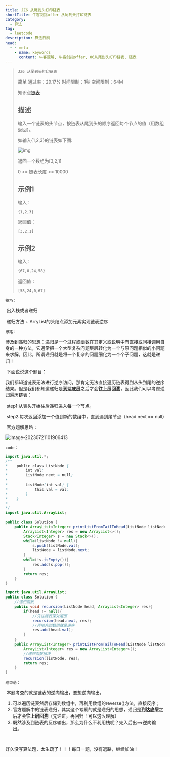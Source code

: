 ```yaml
---
title: JZ6 从尾到头打印链表
shortTitle: 牛客剑指offer 从尾到头打印链表
category:
  - 算法
tag:
  - leetcode
description: 算法日刷
head:
  - - meta
    - name: keywords
      content: 牛客题解, 牛客剑指offer, 06从尾到头打印链表, 链表
---
```


> `JZ6 从尾到头打印链表`
> 
> 简单 通过率：29.17% 时间限制：1秒 空间限制：64M
>
> 知识点[链表](https://www.nowcoder.com/exam/oj/ta?page=1&tpId=13&type=13?tag=580)
>
> ## 描述
>
> 输入一个链表的头节点，按链表从尾到头的顺序返回每个节点的值（用数组返回）。
>
> 如输入{1,2,3}的链表如下图:
>
> ![img](https://uploadfiles.nowcoder.com/images/20210717/557336_1626506480516/103D87B58E565E87DEFA9DD0B822C55F)
>
> 返回一个数组为[3,2,1]
>
> 0 <= 链表长度 <= 10000
>
> ## 示例1
>
> 输入：
>
> ```
>{1,2,3}
> ```
> 
> 返回值：
>
> ```
>[3,2,1]
> ```
> 
> ## 示例2
>
> 输入：
>
> ```
>{67,0,24,58}
> ```
> 
> 返回值：
>
> ```
>[58,24,0,67]
> ```

`技巧：`

​	出入栈或者递归

​	递归方法 + ArryList的头结点添加元素实现链表逆序

`思路：`

​	涉及到递归的思想：递归是一个过程或函数在其定义或说明中有直接或间接调用自身的一种方法，它通常把一个大型复杂问题层层转化为一个与原问题相似的小问题来求解。因此，所谓递归就是将一个复杂的问题细化为一个个子问题，这就是递归！

​	下面说说这个题目：

​	我们都知道链表无法进行逆序访问，那肯定无法直接遍历链表得到从头到尾的逆序结果。但是我们都知道递归是**到达底层**之后才会**往上层回溯**，因此我们可以考虑递归遍历链表：

​	step1:从表头开始往后递归进入每一个节点。

​	step2:每次返回添加一个值到新的数组中，直到遇到尾节点（head.next == null）

​	官方题解思路：

![image-20230721101906413](https://cdn.jsdelivr.net/gh/wl2o2o/blogCdn/img/202307211019432.png)

`code：`

```java
import java.util.*;
/**
*    public class ListNode {
*        int val;
*        ListNode next = null;
*
*        ListNode(int val) {
*            this.val = val;
*        }
*    }
*
*/
import java.util.ArrayList;

public class Solution {
    public ArrayList<Integer> printListFromTailToHead(ListNode listNode) {
        ArrayList<Integer> res = new ArrayList<>();
        Stack<Integer> s = new Stack<>();
        while(listNode != null){
            s.push(listNode.val);
            listNode = listNode.next;
        }
        while(!s.isEmpty()){
            res.add(s.pop());
        }
        return res;
    }
}
```



```java
import java.util.ArrayList;
public class Solution {
    //递归函数
    public void recursion(ListNode head, ArrayList<Integer> res){ 
        if(head != null){
            //先往链表深处遍历
            recursion(head.next, res); 
            //再填充到数组就是逆序
            res.add(head.val); 
        }
    }
    public ArrayList<Integer> printListFromTailToHead(ListNode listNode) {
        ArrayList<Integer> res = new ArrayList<Integer>();
        //递归函数解决
        recursion(listNode, res);
        return res;
    }
}
```

`结束语：`

​	本题考查的就是链表的逆向输出，要想逆向输出，

1. 可以遍历链表然后存储到数组中，再利用数组的reverse()方法，直接反序；
2. 官方题解中的链表递归，其实这个考察的就是递归的思想，递归是**到达底层**之后才会**往上层回溯**（先递进，再回归！可以这么理解）
3. 既然涉及到链表的反序输出，那么为什么不利用栈呢？先入后出==>逆向输出。

​	

好久没写算法题，太生疏了！！！每日一题，没有退路，继续加油！